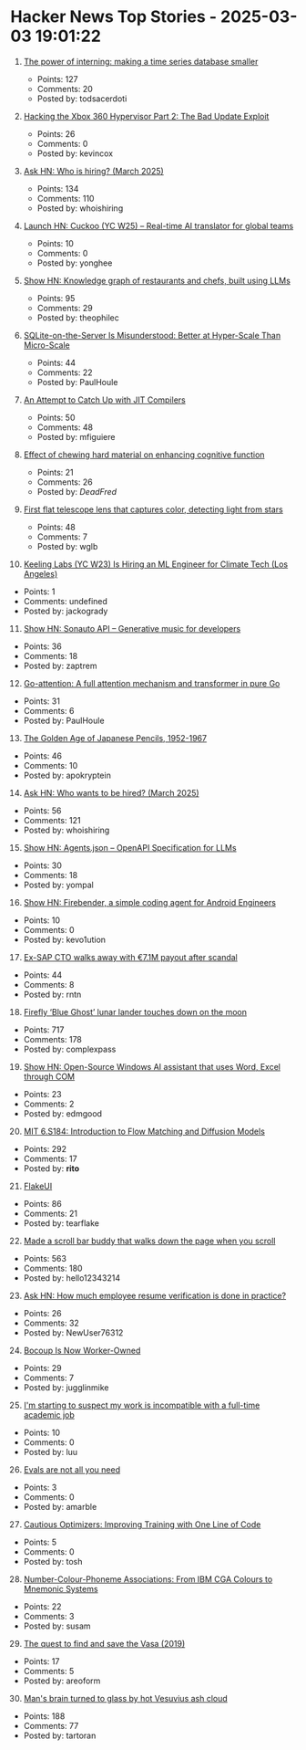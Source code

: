 # Hacker News Top Stories - 2025-03-03 19:01:22

1. [The power of interning: making a time series database smaller](https://gendignoux.com/blog/2025/03/03/rust-interning-2000x.html)
   - Points: 127
   - Comments: 20
   - Posted by: todsacerdoti

2. [Hacking the Xbox 360 Hypervisor Part 2: The Bad Update Exploit](https://icode4.coffee/?p=1081)
   - Points: 26
   - Comments: 0
   - Posted by: kevincox

3. [Ask HN: Who is hiring? (March 2025)](undefined)
   - Points: 134
   - Comments: 110
   - Posted by: whoishiring

4. [Launch HN: Cuckoo (YC W25) – Real-time AI translator for global teams](undefined)
   - Points: 10
   - Comments: 0
   - Posted by: yonghee

5. [Show HN: Knowledge graph of restaurants and chefs, built using LLMs](https://theophilecantelob.re/blog/2025/foudinge/)
   - Points: 95
   - Comments: 29
   - Posted by: theophilec

6. [SQLite-on-the-Server Is Misunderstood: Better at Hyper-Scale Than Micro-Scale](https://rivet.gg/blog/2025-02-16-sqlite-on-the-server-is-misunderstood)
   - Points: 44
   - Comments: 22
   - Posted by: PaulHoule

7. [An Attempt to Catch Up with JIT Compilers](https://arxiv.org/abs/2502.20547)
   - Points: 50
   - Comments: 48
   - Posted by: mfiguiere

8. [Effect of chewing hard material on enhancing cognitive function](https://www.frontiersin.org/journals/systems-neuroscience/articles/10.3389/fnsys.2024.1489919/full)
   - Points: 21
   - Comments: 26
   - Posted by: _DeadFred_

9. [First flat telescope lens that captures color, detecting light from stars](https://phys.org/news/2025-02-flat-telescope-lens-capture-faraway.html)
   - Points: 48
   - Comments: 7
   - Posted by: wglb

10. [Keeling Labs (YC W23) Is Hiring an ML Engineer for Climate Tech (Los Angeles)](https://www.keelinglabs.com/jobs)
   - Points: 1
   - Comments: undefined
   - Posted by: jackogrady

11. [Show HN: Sonauto API – Generative music for developers](https://sonauto.ai/developers)
   - Points: 36
   - Comments: 18
   - Posted by: zaptrem

12. [Go-attention: A full attention mechanism and transformer in pure Go](https://github.com/takara-ai/go-attention)
   - Points: 31
   - Comments: 6
   - Posted by: PaulHoule

13. [The Golden Age of Japanese Pencils, 1952-1967](https://notes.stlartsupply.com/the-golden-age-of-japanese-pencils-1952-1967/)
   - Points: 46
   - Comments: 10
   - Posted by: apokryptein

14. [Ask HN: Who wants to be hired? (March 2025)](undefined)
   - Points: 56
   - Comments: 121
   - Posted by: whoishiring

15. [Show HN: Agents.json – OpenAPI Specification for LLMs](https://github.com/wild-card-ai/agents-json)
   - Points: 30
   - Comments: 18
   - Posted by: yompal

16. [Show HN: Firebender, a simple coding agent for Android Engineers](https://docs.firebender.com/get-started/agent)
   - Points: 10
   - Comments: 0
   - Posted by: kevo1ution

17. [Ex-SAP CTO walks away with €7.1M payout after scandal](https://www.theregister.com/2025/03/03/former_sap_cto_payout/)
   - Points: 44
   - Comments: 8
   - Posted by: rntn

18. [Firefly ‘Blue Ghost’ lunar lander touches down on the moon](https://www.cnn.com/science/live-news/moon-landing-blue-ghost-03-02-25/index.html)
   - Points: 717
   - Comments: 178
   - Posted by: complexpass

19. [Show HN: Open-Source Windows AI assistant that uses Word, Excel through COM](https://github.com/Alkali-Sim/SmartestKid)
   - Points: 23
   - Comments: 2
   - Posted by: edmgood

20. [MIT 6.S184: Introduction to Flow Matching and Diffusion Models](https://diffusion.csail.mit.edu)
   - Points: 292
   - Comments: 17
   - Posted by: __rito__

21. [FlakeUI](https://github.com/tearflake/flake-ui)
   - Points: 86
   - Comments: 21
   - Posted by: tearflake

22. [Made a scroll bar buddy that walks down the page when you scroll](https://focusfurnace.com/scroll_buddy.html)
   - Points: 563
   - Comments: 180
   - Posted by: hello12343214

23. [Ask HN: How much employee resume verification is done in practice?](undefined)
   - Points: 26
   - Comments: 32
   - Posted by: NewUser76312

24. [Bocoup Is Now Worker-Owned](https://www.bocoup.com/blog/bocoup-is-now-worker-owned)
   - Points: 29
   - Comments: 7
   - Posted by: jugglinmike

25. [I'm starting to suspect my work is incompatible with a full-time academic job](https://www.humprog.org/~stephen/blog/2025/02/28/#the-mess-im-in)
   - Points: 10
   - Comments: 0
   - Posted by: luu

26. [Evals are not all you need](https://www.marble.onl/posts/evals_are_not_all_you_need.html)
   - Points: 3
   - Comments: 0
   - Posted by: amarble

27. [Cautious Optimizers: Improving Training with One Line of Code](https://arxiv.org/abs/2411.16085)
   - Points: 5
   - Comments: 0
   - Posted by: tosh

28. [Number-Colour-Phoneme Associations: From IBM CGA Colours to Mnemonic Systems](https://susam.net/assoc.html)
   - Points: 22
   - Comments: 3
   - Posted by: susam

29. [The quest to find and save the Vasa (2019)](https://www.mentalfloss.com/article/568289/vasa-quest-to-save-most-famous-shipwreck)
   - Points: 17
   - Comments: 5
   - Posted by: areoform

30. [Man's brain turned to glass by hot Vesuvius ash cloud](https://www.bbc.com/news/articles/cgr2n8xx5gyo)
   - Points: 188
   - Comments: 77
   - Posted by: tartoran

